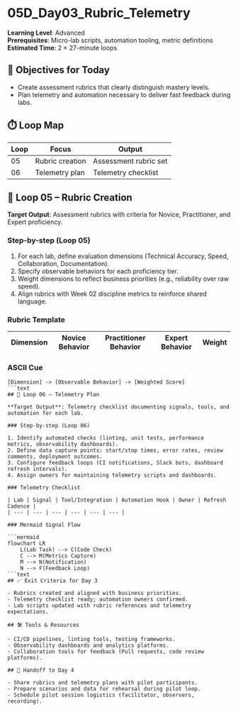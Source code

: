 ﻿# 05D_Day03_Rubric_Telemetry

**Learning Level**: Advanced  
**Prerequisites**: Micro-lab scripts, automation tooling, metric definitions  
**Estimated Time**: 2 × 27-minute loops

## 🎯 Objectives for Today

- Create assessment rubrics that clearly distinguish mastery levels.
- Plan telemetry and automation necessary to deliver fast feedback during labs.

## ⏱️ Loop Map

| Loop | Focus | Output |
| --- | --- | --- |
| 05 | Rubric creation | Assessment rubric set |
| 06 | Telemetry plan | Telemetry checklist |

## 🧮 Loop 05 – Rubric Creation

**Target Output**: Assessment rubrics with criteria for Novice, Practitioner, and Expert proficiency.

### Step-by-step (Loop 05)

1. For each lab, define evaluation dimensions (Technical Accuracy, Speed, Collaboration, Documentation).
2. Specify observable behaviors for each proficiency tier.
3. Weight dimensions to reflect business priorities (e.g., reliability over raw speed).
4. Align rubrics with Week 02 discipline metrics to reinforce shared language.

### Rubric Template

| Dimension | Novice Behavior | Practitioner Behavior | Expert Behavior | Weight |
| --- | --- | --- | --- | --- |

### ASCII Cue

```text
[Dimension] -> [Observable Behavior] -> [Weighted Score]
```text
## 📡 Loop 06 – Telemetry Plan

**Target Output**: Telemetry checklist documenting signals, tools, and automation for each lab.

### Step-by-step (Loop 06)

1. Identify automated checks (linting, unit tests, performance metrics, observability dashboards).
2. Define data capture points: start/stop times, error rates, review comments, deployment outcomes.
3. Configure feedback loops (CI notifications, Slack bots, dashboard refresh intervals).
4. Assign owners for maintaining telemetry scripts and dashboards.

### Telemetry Checklist

| Lab | Signal | Tool/Integration | Automation Hook | Owner | Refresh Cadence |
| --- | --- | --- | --- | --- | --- |

### Mermaid Signal Flow

```mermaid
flowchart LR
    L(Lab Task) --> C(Code Check)
    C --> M(Metrics Capture)
    M --> N(Notification)
    N --> F(Feedback Loop)
```text
## ✅ Exit Criteria for Day 3

- Rubrics created and aligned with business priorities.
- Telemetry checklist ready; automation owners confirmed.
- Lab scripts updated with rubric references and telemetry expectations.

## 🛠️ Tools & Resources

- CI/CD pipelines, linting tools, testing frameworks.
- Observability dashboards and analytics platforms.
- Collaboration tools for feedback (Pull requests, code review platforms).

## 🔄 Handoff to Day 4

- Share rubrics and telemetry plans with pilot participants.
- Prepare scenarios and data for rehearsal during pilot loop.
- Schedule pilot session logistics (facilitator, observers, recording).
